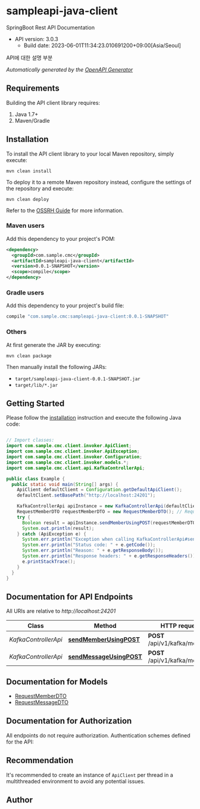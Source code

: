 # sampleapi-java-client

SpringBoot Rest API Documentation
- API version: 3.0.3
  - Build date: 2023-06-01T11:34:23.010691200+09:00[Asia/Seoul]

API에 대한 설명 부분


*Automatically generated by the [OpenAPI Generator](https://openapi-generator.tech)*


## Requirements

Building the API client library requires:
1. Java 1.7+
2. Maven/Gradle

## Installation

To install the API client library to your local Maven repository, simply execute:

```shell
mvn clean install
```

To deploy it to a remote Maven repository instead, configure the settings of the repository and execute:

```shell
mvn clean deploy
```

Refer to the [OSSRH Guide](http://central.sonatype.org/pages/ossrh-guide.html) for more information.

### Maven users

Add this dependency to your project's POM:

```xml
<dependency>
  <groupId>com.sample.cmc</groupId>
  <artifactId>sampleapi-java-client</artifactId>
  <version>0.0.1-SNAPSHOT</version>
  <scope>compile</scope>
</dependency>
```

### Gradle users

Add this dependency to your project's build file:

```groovy
compile "com.sample.cmc:sampleapi-java-client:0.0.1-SNAPSHOT"
```

### Others

At first generate the JAR by executing:

```shell
mvn clean package
```

Then manually install the following JARs:

* `target/sampleapi-java-client-0.0.1-SNAPSHOT.jar`
* `target/lib/*.jar`

## Getting Started

Please follow the [installation](#installation) instruction and execute the following Java code:

```java

// Import classes:
import com.sample.cmc.client.invoker.ApiClient;
import com.sample.cmc.client.invoker.ApiException;
import com.sample.cmc.client.invoker.Configuration;
import com.sample.cmc.client.invoker.models.*;
import com.sample.cmc.client.api.KafkaControllerApi;

public class Example {
  public static void main(String[] args) {
    ApiClient defaultClient = Configuration.getDefaultApiClient();
    defaultClient.setBasePath("http://localhost:24201");

    KafkaControllerApi apiInstance = new KafkaControllerApi(defaultClient);
    RequestMemberDTO requestMemberDTO = new RequestMemberDTO(); // RequestMemberDTO | 
    try {
      Boolean result = apiInstance.sendMemberUsingPOST(requestMemberDTO);
      System.out.println(result);
    } catch (ApiException e) {
      System.err.println("Exception when calling KafkaControllerApi#sendMemberUsingPOST");
      System.err.println("Status code: " + e.getCode());
      System.err.println("Reason: " + e.getResponseBody());
      System.err.println("Response headers: " + e.getResponseHeaders());
      e.printStackTrace();
    }
  }
}

```

## Documentation for API Endpoints

All URIs are relative to *http://localhost:24201*

Class | Method | HTTP request | Description
------------ | ------------- | ------------- | -------------
*KafkaControllerApi* | [**sendMemberUsingPOST**](docs/KafkaControllerApi.md#sendMemberUsingPOST) | **POST** /api/v1/kafka/member | 메세지 전송
*KafkaControllerApi* | [**sendMessageUsingPOST**](docs/KafkaControllerApi.md#sendMessageUsingPOST) | **POST** /api/v1/kafka/message | 메세지 전송


## Documentation for Models

 - [RequestMemberDTO](docs/RequestMemberDTO.md)
 - [RequestMessageDTO](docs/RequestMessageDTO.md)


## Documentation for Authorization

All endpoints do not require authorization.
Authentication schemes defined for the API:

## Recommendation

It's recommended to create an instance of `ApiClient` per thread in a multithreaded environment to avoid any potential issues.

## Author



